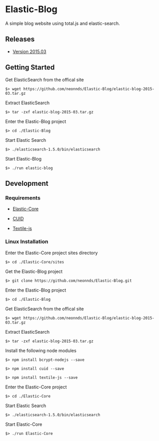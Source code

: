 # Elastic-Blog
A simple blog website using total.js and elastic-search.

## Releases

* [Version 2015.03](https://github.com/neonnds/Elastic-Blog/elastic-blog-2015-03.tar.gz)


## Getting Started

Get ElasticSearch from the offical site

    $> wget https://github.com/neonnds/Elastic-Blog/elastic-blog-2015-03.tar.gz
    
Extract ElasticSearch

    $> tar -zxf elastic-blog-2015-03.tar.gz
    
Enter the Elastic-Blog project

    $> cd ./Elastic-Blog

Start Elastic Search

    $> ./elasticsearch-1.5.0/bin/elasticsearch

Start Elastic-Blog

    $> ./run elastic-blog


## Development

### Requirements

* [Elastic-Core](https://github.com/neonnds/Elastic-Core)

* [CUID](https://github.com/ericelliott/cuid)

* [Textile-js](https://github.com/borgar/textile-js)


### Linux Installation

Enter the Elastic-Core project sites directory

    $> cd ./Elastic-Core/sites

Get the Elastic-Blog project

    $> git clone https://github.com/neonnds/Elastic-Blog.git

Enter the Elastic-Blog project

    $> cd ./Elastic-Blog

Get ElasticSearch from the offical site

    $> wget https://github.com/neonnds/Elastic-Blog/elastic-blog-2015-03.tar.gz
    
Extract ElasticSearch

    $> tar -zxf elastic-blog-2015-03.tar.gz
    
Install the following node modules

    $> npm install bcrypt-nodejs --save
    
    $> npm install cuid --save
    
    $> npm install textile-js --save

Enter the Elastic-Core project

    $> cd ./Elastic-Core

Start Elastic Search

    $> ./elasticsearch-1.5.0/bin/elasticsearch

Start Elastic-Core

    $> ./run Elastic-Core
